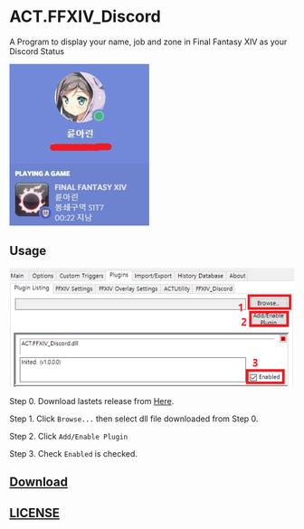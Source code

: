 # ACT.FFXIV_Discord

A Program to display your name, job and zone in Final Fantasy XIV as your Discord Status

![discord](img/discord.jpg)

## Usage

![usage](img/act.png)

Step 0. Download lastets release from [Here](https://github.com/RyuaNerin/ACT.FFXIV_Discord/releases/latest).

Step 1. Click `Browse...` then select dll file downloaded from Step 0.

Step 2. Click `Add/Enable Plugin`

Step 3. Check `Enabled` is checked.

## [Download](https://github.com/RyuaNerin/ACT.FFXIV_Discord/releases/latest)

## [LICENSE](LICENSE.txt)